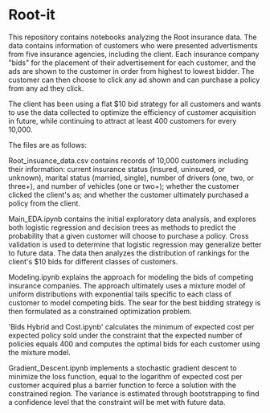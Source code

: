 # Root-it

This repository contains notebooks analyzing the Root insurance data. The data contains information of customers who were presented advertisments from five insurance agencies, including the client. Each insurance company "bids" for the placement of their advertisement for each customer, and the ads are shown to the customer in order from highest to lowest bidder. The customer can then choose to click any ad shown and can purchase a policy from any ad they click.

The client has been using a flat $10 bid strategy for all customers and wants to use the data collected to optimize the efficiency of customer acquisition in future, while continuing to attract at least 400 customers for every 10,000.

The files are as follows:

Root_insuance_data.csv contains records of 10,000 customers including their information: current insurance status (insured, uninsured, or unknown), marital status (married, single), number of drivers (one, two, or three+), and number of vehicles (one or two+); whether the customer clicked the client's as; and whether the customer ultimately purchased a policy from the client.

Main_EDA.ipynb contains the initial exploratory data analysis, and explores both logistic regression and decision trees as methods to predict the probability that a given customer will choose to purchase a policy. Cross validation is used to determine that logistic regression may generalize better to future data. The data then analyzes the distribution of rankings for the client's $10 bids for different classes of customers.

Modeling.ipynb explains the approach for modeling the bids of competing insurance companies. The approach ultimately uses a mixture model of uniform distributions with exponential tails specific to each class of customer to model competing bids. The sear for the best bidding strategy is then formulated as a constrained optimization problem.

'Bids Hybrid and Cost.ipynb' calculates the minimum of expected cost per expected policy sold under the constraint that the expected number of policies equals 400 and computes the optimal bids for each customer using the mixture model.

Gradient_Descent.ipynb implements a stochastic gradient descent to minimize the loss function, equal to the logarithm of expected cost per customer acquired plus a barrier function to force a solution with the constrained region. The variance is estimated through bootstrapping to find a confidence level that the constraint will be met with future data.